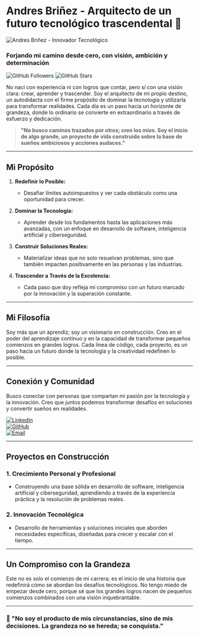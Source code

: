 # **Andres Briñez - Arquitecto de un futuro tecnológico trascendental 🎯**

![Andres Briñez - Innovador Tecnológico](https://pikaso.cdnpk.net/private/production/1335244354/render.jpeg?token=exp=1736467200~hmac=4222d199aab4943175ba105fed833fcac76ffaa01f26281943161ac0fe80cba4)

### **Forjando mi camino desde cero, con visión, ambición y determinación**

![GitHub Followers](https://img.shields.io/github/followers/ACBRI?style=social)
![GitHub Stars](https://img.shields.io/github/stars/ACBRI?style=social)

No nací con experiencia ni con logros que contar, pero sí con una visión clara: crear, aprender y trascender. Soy el arquitecto de mi propio destino, un autodidacta con el firme propósito de dominar la tecnología y utilizarla para transformar realidades. Cada día es un paso hacia un horizonte de grandeza, donde lo ordinario se convierte en extraordinario a través de esfuerzo y dedicación.

> **"No busco caminos trazados por otros; creo los míos. Soy el inicio de algo grande, un proyecto de vida construido sobre la base de sueños ambiciosos y acciones audaces."**

---

## **Mi Propósito**

1. **Redefinir lo Posible:**
   - Desafiar límites autoimpuestos y ver cada obstáculo como una oportunidad para crecer.

2. **Dominar la Tecnología:**
   - Aprender desde los fundamentos hasta las aplicaciones más avanzadas, con un enfoque en desarrollo de software, inteligencia artificial y ciberseguridad.

3. **Construir Soluciones Reales:**
   - Materializar ideas que no solo resuelvan problemas, sino que también impacten positivamente en las personas y las industrias.

4. **Trascender a Través de la Excelencia:**
   - Cada paso que doy refleja mi compromiso con un futuro marcado por la innovación y la superación constante.

---

## **Mi Filosofía**

Soy más que un aprendiz; soy un visionario en construcción. Creo en el poder del aprendizaje continuo y en la capacidad de transformar pequeños comienzos en grandes logros. Cada línea de código, cada proyecto, es un paso hacia un futuro donde la tecnología y la creatividad redefinen lo posible.

---

## **Conexión y Comunidad**

Busco conectar con personas que compartan mi pasión por la tecnología y la innovación. Creo que juntos podemos transformar desafíos en soluciones y convertir sueños en realidades.

[![LinkedIn](https://img.shields.io/badge/LinkedIn-Andres_Briñez-0077B5?style=for-the-badge&logo=linkedin&logoColor=white&labelColor=101010)](https://www.linkedin.com/in/acbri/)  
[![GitHub](https://img.shields.io/badge/GitHub-Andres_Briñez-181717?style=for-the-badge&logo=github&logoColor=white&labelColor=101010)](https://github.com/ACBRI)  
[![Email](https://img.shields.io/badge/Email-andres@shieldcloud.tech-D14836?style=for-the-badge&logo=gmail&logoColor=white&labelColor=101010)](mailto:andres@shieldcloud.tech)

---

## **Proyectos en Construcción**

### **1. Crecimiento Personal y Profesional**
   - Construyendo una base sólida en desarrollo de software, inteligencia artificial y ciberseguridad, aprendiendo a través de la experiencia práctica y la resolución de problemas reales.

### **2. Innovación Tecnológica**
   - Desarrollo de herramientas y soluciones iniciales que aborden necesidades específicas, diseñadas para crecer y escalar con el tiempo.

---

## **Un Compromiso con la Grandeza**

Este no es solo el comienzo de mi carrera; es el inicio de una historia que redefinirá cómo se abordan los desafíos tecnológicos. No tengo miedo de empezar desde cero, porque sé que los grandes logros nacen de pequeños comienzos combinados con una visión inquebrantable.

---

### **🚀 "No soy el producto de mis circunstancias, sino de mis decisiones. La grandeza no se hereda; se conquista."**
